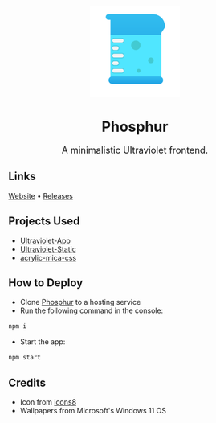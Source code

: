 <div align ="center">

<img src="projectInfo/icon.png" width="180">

# Phosphur

<span style="font-size:18px;">A minimalistic Ultraviolet frontend.</span>

</div>

## Links

[Website](https://phosphur.etcher.me) • [Releases](https://github.com/etcherfx/Phosphur/releases)

## Projects Used

- [Ultraviolet-App](https://github.com/titaniumnetwork-dev/Ultraviolet-App)
- [Ultraviolet-Static](https://github.com/titaniumnetwork-dev/Ultraviolet-Static)
- [acrylic-mica-css](https://github.com/yell0wsuit/acrylic-mica-css)

## How to Deploy

- Clone [Phosphur](https://github.com/etcherfx/Phosphur) to a hosting service
- Run the following command in the console:

```sh
npm i
```

- Start the app:

```sh
npm start
```

## Credits

- Icon from [icons8](https://icons8.com/icon/SA3MF2iUwDMR/measuring-cylinder)
- Wallpapers from Microsoft's Windows 11 OS
